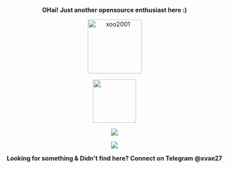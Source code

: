 <p align="center"><strong>OHai! Just another opensource enthusiast here :)</strong></p>
<p align="center"><img width="125" src="https://komarev.com/ghpvc/?username=xoo2001&style=flat-square" alt="xoo2001"></p>
<p align="center"><img width="100" src="https://github.githubassets.com/images/mona-whisper.gif"></p>
<p align="center"><a href="https://github.com/xoo2001"><img src="https://github-readme-stats.vercel.app/api?username=xoo2001&show_icons=true&theme=highcontrast"></a></p>
<p align="center"><a href="https://github.com/xoo2001"><img src="https://github-readme-stats.vercel.app/api/top-langs/?username=xoo2001&theme=highcontrast&layout=compact"></a></p>
<p align="center"><strong>Looking for something & Didn't find here? Connect on Telegram @xvae27<strong></p>

